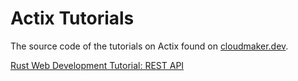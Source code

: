 # Actix Tutorials

The source code of the tutorials on Actix found on [cloudmaker.dev](https://cloudmaker.dev).

[Rust Web Development Tutorial: REST API](https://cloudmaker.dev/how-to-create-a-rest-api-in-rust/)
